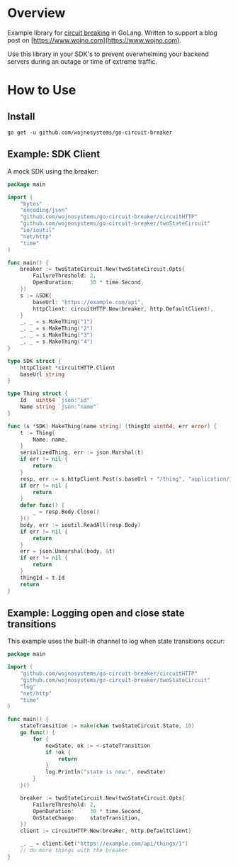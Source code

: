 # Overview

Example library for [circuit breaking](https://martinfowler.com/bliki/CircuitBreaker.html) in GoLang. Written to support a blog post on [https://www.wojno.com](https://www.wojno.com).

Use this library in your SDK's to prevent overwhelming your backend servers during an outage or time of extreme traffic.

# How to Use

## Install

`go get -u github.com/wojnosystems/go-circuit-breaker`

## Example: SDK Client

A mock SDK using the breaker:

```go
package main

import (
	"bytes"
	"encoding/json"
	"github.com/wojnosystems/go-circuit-breaker/circuitHTTP"
	"github.com/wojnosystems/go-circuit-breaker/twoStateCircuit"
	"io/ioutil"
	"net/http"
	"time"
)

func main() {
	breaker := twoStateCircuit.New(twoStateCircuit.Opts{
		FailureThreshold: 2,
		OpenDuration:     30 * time.Second,
	})
	s := &SDK{
		baseUrl: "https://example.com/api",
		httpClient: circuitHTTP.New(breaker, http.DefaultClient),
	}
	_, _ = s.MakeThing("1")
	_, _ = s.MakeThing("2")
	_, _ = s.MakeThing("3")
	_, _ = s.MakeThing("4")
}

type SDK struct {
	httpClient *circuitHTTP.Client
	baseUrl string
}

type Thing struct {
	Id   uint64 `json:"id"`
	Name string `json:"name"`
}

func (s *SDK) MakeThing(name string) (thingId uint64, err error) {
	t := Thing{
		Name: name,
	}
	serializedThing, err := json.Marshal(t)
	if err != nil {
		return
	}
	resp, err := s.httpClient.Post(s.baseUrl + "/thing", "application/json", bytes.NewBuffer(serializedThing))
	if err != nil {
		return
	}
	defer func() {
		_ = resp.Body.Close()
	}()
	body, err := ioutil.ReadAll(resp.Body)
	if err != nil {
		return
	}
	err = json.Unmarshal(body, &t)
	if err != nil {
		return
	}
	thingId = t.Id
	return
}
```

## Example: Logging open and close state transitions

This example uses the built-in channel to log when state transitions occur:

```go
package main

import (
	"github.com/wojnosystems/go-circuit-breaker/circuitHTTP"
	"github.com/wojnosystems/go-circuit-breaker/twoStateCircuit"
	"log"
	"net/http"
	"time"
)

func main() {
	stateTransition := make(chan twoStateCircuit.State, 10)
	go func() {
		for {
			newState, ok := <-stateTransition
			if !ok {
				return
			}
			log.Println("state is now:", newState)
		}
	}()

	breaker := twoStateCircuit.New(twoStateCircuit.Opts{
		FailureThreshold: 2,
		OpenDuration:     30 * time.Second,
		OnStateChange:    stateTransition,
	})
	client := circuitHTTP.New(breaker, http.DefaultClient)

	_, _ = client.Get("https://example.com/api/things/1")
	// do more things with the breaker
}
```
